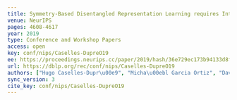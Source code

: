 ```yaml
---
title: Symmetry-Based Disentangled Representation Learning requires Interaction with Environments.
venue: NeurIPS
pages: 4608-4617
year: 2019
type: Conference and Workshop Papers
access: open
key: conf/nips/Caselles-DupreO19
ee: https://proceedings.neurips.cc/paper/2019/hash/36e729ec173b94133d8fa552e4029f8b-Abstract.html
url: https://dblp.org/rec/conf/nips/Caselles-DupreO19
authors: ["Hugo Caselles-Dupr\u00e9", "Micha\u00ebl Garcia Ortiz", "David Filliat"]
sync_version: 3
cite_key: conf/nips/Caselles-DupreO19
---
```

